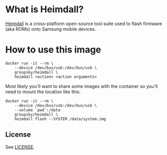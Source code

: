 # What is Heimdall?

[Heimdall](http://glassechidna.com.au/heimdall/) is a cross-platform open-source tool suite used to flash firmware (aka ROMs) onto Samsung mobile devices.

# How to use this image

```
docker run -it --rm \
    --device /dev/bus/usb:/dev/bus/usb \
    groupsky/heimdall \
    heimdall <action> <action arguments>
```

Most likely you'll want to share some images with the container so you'll need to mount the location like this:

```
docker run -it --rm \
    --device /dev/bus/usb:/dev/bus/usb \
    --volume `pwd`:/data
    groupsky/heimdall \
    heimdall flash --SYSTEM /data/system.img
```

## License

See [LICENSE](../../LICENSE).
